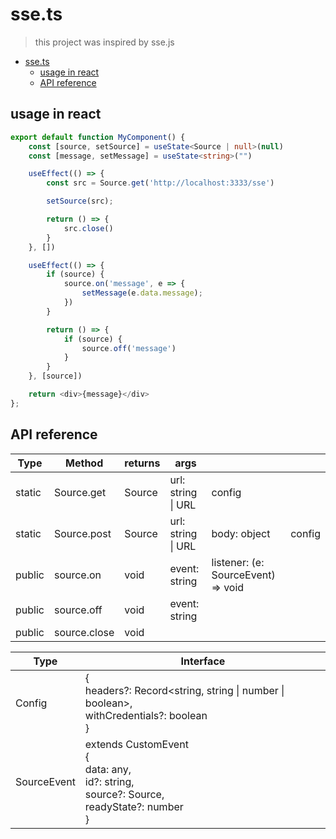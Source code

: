 # sse.ts
> this project was inspired by sse.js

- [sse.ts](#ssets)
  - [usage in react](#usage-in-react)
  - [API reference](#api-reference)


## usage in react
```ts
export default function MyComponent() {
    const [source, setSource] = useState<Source | null>(null)
    const [message, setMessage] = useState<string>("")

    useEffect(() => {
        const src = Source.get('http://localhost:3333/sse')

        setSource(src);

        return () => {
            src.close()
        }
    }, [])

    useEffect(() => {
        if (source) {
            source.on('message', e => {
                setMessage(e.data.message);
            })
        }

        return () => {
            if (source) {
                source.off('message')
            }
        }
    }, [source])

    return <div>{message}</div>
};

```

## API reference

| Type   | Method      | returns |            args        |                                    |        |
|--------|-------------|---------|--------------------|------------------------------------|--------|
| static | Source.get  | Source  | url: string \| URL | config                             |        |
| static | Source.post | Source  | url: string \| URL | body: object                       | config |
| public | source.on   | void    | event: string      | listener: (e: SourceEvent) => void |        |
| public | source.off  | void    | event: string      |                                    |        |
| public | source.close  | void    |      |                                    |        |

| Type        | Interface                                                                                                           |
|-------------|---------------------------------------------------------------------------------------------------------------------|
| Config      | { <br>  headers?: Record<string, string \| number \| boolean>, <br>  withCredentials?: boolean <br>}                 |
| SourceEvent | extends CustomEvent <br>{ <br>  data: any, <br>  id?: string, <br>  source?: Source, <br>  readyState?: number<br>} |
